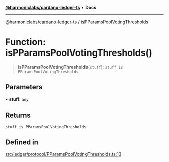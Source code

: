[**@harmoniclabs/cardano-ledger-ts**](../README.md) • **Docs**

***

[@harmoniclabs/cardano-ledger-ts](../globals.md) / isPParamsPoolVotingThresholds

# Function: isPParamsPoolVotingThresholds()

> **isPParamsPoolVotingThresholds**(`stuff`): `stuff is PParamsPoolVotingThresholds`

## Parameters

• **stuff**: `any`

## Returns

`stuff is PParamsPoolVotingThresholds`

## Defined in

[src/ledger/protocol/PParamsPoolVotingThresholds.ts:13](https://github.com/HarmonicLabs/cardano-ledger-ts/blob/94dd590ffe94133126b0d8d49920fc7b002e1975/src/ledger/protocol/PParamsPoolVotingThresholds.ts#L13)
